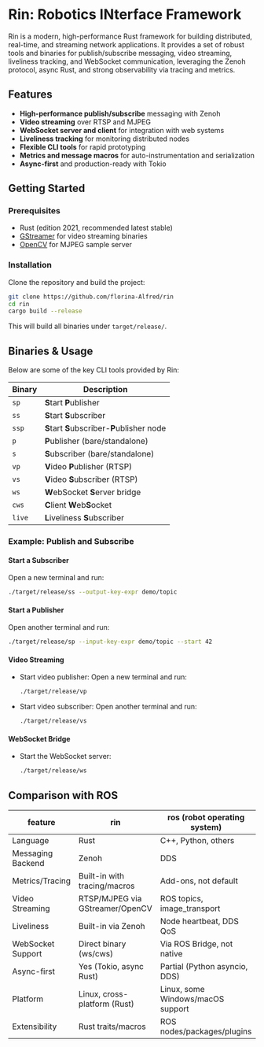 # Rin: Robotics INterface Framework

Rin is a modern, high-performance Rust framework for building distributed, real-time, and streaming network applications. It provides a set of robust tools and binaries for publish/subscribe messaging, video streaming, liveliness tracking, and WebSocket communication, leveraging the Zenoh protocol, async Rust, and strong observability via tracing and metrics.

## Features
- **High-performance publish/subscribe** messaging with Zenoh
- **Video streaming** over RTSP and MJPEG
- **WebSocket server and client** for integration with web systems
- **Liveliness tracking** for monitoring distributed nodes
- **Flexible CLI tools** for rapid prototyping
- **Metrics and message macros** for auto-instrumentation and serialization
- **Async-first** and production-ready with Tokio

## Getting Started

### Prerequisites
- Rust (edition 2021, recommended latest stable)
- [GStreamer](https://gstreamer.freedesktop.org/) for video streaming binaries
- [OpenCV](https://opencv.org/) for MJPEG sample server

### Installation
Clone the repository and build the project:
```bash
git clone https://github.com/florina-Alfred/rin
cd rin
cargo build --release
```

This will build all binaries under `target/release/`.

## Binaries & Usage

Below are some of the key CLI tools provided by Rin:

| Binary     | Description                                 |
|------------|---------------------------------------------|
| `sp`       | **S**tart **P**ublisher                     |
| `ss`       | **S**tart **S**ubscriber                    |
| `ssp`      | **S**tart **S**ubscriber-**P**ublisher node |
| `p`        | **P**ublisher (bare/standalone)             |
| `s`        | **S**ubscriber (bare/standalone)            |
| `vp`       | **V**ideo **P**ublisher (RTSP)              |
| `vs`       | **V**ideo **S**ubscriber (RTSP)             |
| `ws`       | **W**ebSocket **S**erver bridge             |
| `cws`      | **C**lient **W**eb**S**ocket                |
| `live`     | **L**iveliness **S**ubscriber               |

### Example: Publish and Subscribe

#### Start a Subscriber
Open a new terminal and run:
```bash
./target/release/ss --output-key-expr demo/topic
```

#### Start a Publisher
Open another terminal and run:
```bash
./target/release/sp --input-key-expr demo/topic --start 42
```

#### Video Streaming
- Start video publisher:
  Open a new terminal and run:
  ```bash
  ./target/release/vp
  ```
- Start video subscriber:
  Open another terminal and run:
  ```bash
  ./target/release/vs
  ```

#### WebSocket Bridge
- Start the WebSocket server:
  ```bash
  ./target/release/ws
  ```

## Comparison with ROS

| feature            | rin                               | ros (robot operating system)      |
|--------------------|-----------------------------------|-----------------------------------|
| Language           | Rust                              | C++, Python, others               |
| Messaging Backend  | Zenoh                             | DDS                               |
| Metrics/Tracing    | Built-in with tracing/macros      | Add-ons, not default              |
| Video Streaming    | RTSP/MJPEG via GStreamer/OpenCV   | ROS topics, image_transport       |
| Liveliness         | Built-in via Zenoh                | Node heartbeat, DDS QoS           |
| WebSocket Support  | Direct binary (ws/cws)            | Via ROS Bridge, not native        |
| Async-first        | Yes (Tokio, async Rust)           | Partial (Python asyncio, DDS)     |
| Platform           | Linux, cross-platform (Rust)      | Linux, some Windows/macOS support |
| Extensibility      | Rust traits/macros                | ROS nodes/packages/plugins        |



